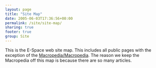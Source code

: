 ```yaml
---
layout: page
title: "Site Map"
date: 2005-06-03T17:36:56+00:00
permalink: /site/site-map/
sharing: true
footer: true
group: Site
---
```


This is the E-Space web site map. This includes all public pages with the exception of the [Macropedia/Macropedia](//). The reason we keep the Macropedia off this map is because there are so many articles.

